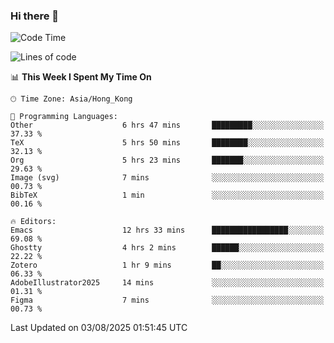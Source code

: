 ### Hi there 👋

<!--
**nicehiro/nicehiro** is a ✨ _special_ ✨ repository because its `README.md` (this file) appears on your GitHub profile.

Here are some ideas to get you started:

- 🔭 I’m currently working on ...
- 🌱 I’m currently learning ...
- 👯 I’m looking to collaborate on ...
- 🤔 I’m looking for help with ...
- 💬 Ask me about ...
- 📫 How to reach me: ...
- 😄 Pronouns: ...
- ⚡ Fun fact: ...
-->

<!--START_SECTION:waka-->
![Code Time](http://img.shields.io/badge/Code%20Time-858%20hrs%2010%20mins-blue)

![Lines of code](https://img.shields.io/badge/From%20Hello%20World%20I%27ve%20Written-1.7%20million%20lines%20of%20code-blue)

📊 **This Week I Spent My Time On** 

```text
🕑︎ Time Zone: Asia/Hong_Kong

💬 Programming Languages: 
Other                    6 hrs 47 mins       █████████░░░░░░░░░░░░░░░░   37.33 % 
TeX                      5 hrs 50 mins       ████████░░░░░░░░░░░░░░░░░   32.13 % 
Org                      5 hrs 23 mins       ███████░░░░░░░░░░░░░░░░░░   29.63 % 
Image (svg)              7 mins              ░░░░░░░░░░░░░░░░░░░░░░░░░   00.73 % 
BibTeX                   1 min               ░░░░░░░░░░░░░░░░░░░░░░░░░   00.16 % 

🔥 Editors: 
Emacs                    12 hrs 33 mins      █████████████████░░░░░░░░   69.08 % 
Ghostty                  4 hrs 2 mins        ██████░░░░░░░░░░░░░░░░░░░   22.22 % 
Zotero                   1 hr 9 mins         ██░░░░░░░░░░░░░░░░░░░░░░░   06.33 % 
AdobeIllustrator2025     14 mins             ░░░░░░░░░░░░░░░░░░░░░░░░░   01.31 % 
Figma                    7 mins              ░░░░░░░░░░░░░░░░░░░░░░░░░   00.73 % 
```


 Last Updated on 03/08/2025 01:51:45 UTC
<!--END_SECTION:waka-->

